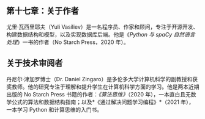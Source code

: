 ## 第十七章：关于作者

尤里·瓦西里耶夫（Yuli Vasiliev）是一名程序员、作家和顾问，专注于开源开发、构建数据结构和模型，以及实现数据库后端。他是《*Python 与 spaCy 自然语言处理*》一书的作者（No Starch Press，2020 年）。

## 关于技术审阅者

丹尼尔·津加罗博士（Dr. Daniel Zingaro）是多伦多大学计算机科学的副教授和获奖教师。他的研究专注于理解和提升学生在计算机科学方面的学习。他是两本近期出版的 No Starch Press 书籍的作者：*《算法思维》*（2020 年），一本直白且无数学公式的算法和数据结构指南；以及*《通过解决问题学习编程》*（2021 年），一本学习 Python 和计算思维的入门书。
